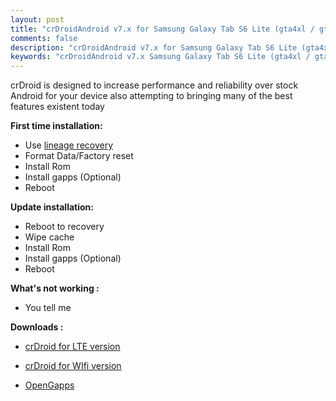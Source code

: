 ```yaml
---
layout: post
title: "crDroidAndroid v7.x for Samsung Galaxy Tab S6 Lite (gta4xl / gta4xlwifi)"
comments: false
description: "crDroidAndroid v7.x for Samsung Galaxy Tab S6 Lite (gta4xl / gta4xlwifi)"
keywords: "crDroidAndroid v7.x Samsung Galaxy Tab S6 Lite (gta4xl / gta4xlwifi)"
---
```


crDroid is designed to increase performance and reliability over stock Android for your device also attempting to bringing many of the best features existent today

**First time installation:**
* Use [lineage recovery](https://sourceforge.net/projects/darkjoker360-developements/files/Samsung/Galaxy%20Tab%20S6%20Lite/recovery-11.img/download)
* Format Data/Factory reset
* Install Rom
* Install gapps (Optional)
* Reboot

**Update installation:**
* Reboot to recovery
* Wipe cache
* Install Rom
* Install gapps (Optional)
* Reboot

**What's not working :**

 * You tell me


**Downloads :**

 * [crDroid for LTE version](https://crdroid.net/gta4xl)

 * [crDroid for WIfi version](https://crdroid.net/gta4xlwifi)

 * [OpenGapps](https://opengapps.org/)
